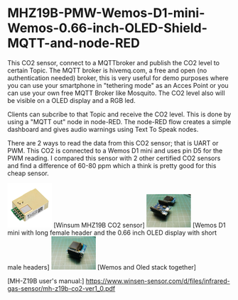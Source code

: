 # MHZ19B-PMW-Wemos-D1-mini-Wemos-0.66-inch-OLED-Shield-MQTT-and-node-RED
This CO2 sensor, connect to a MQTTbroker and publish the CO2 level to certain Topic. The MQTT broker is hivemq.com, a free and open (no authentication needed) broker, this is very useful for demo purposes where you can use your smartphone in "tethering mode" as an Acces Point or you can use your own free MQTT Broker like Mosquito. The CO2 level also will be visible on a OLED display and a RGB led.

Clients can subcribe to that Topic and receive the CO2 level. This is done by using a "MQTT out" node in node-RED.
The node-RED flow creates a simple dashboard and gives audio warnings using Text To Speak nodes.

There are 2 ways to read the data from this CO2 sensor; that is UART or PWM. This CO2 is connected to a Wemos D1 mini and uses pin D5 for the PWM reading.
I compared this sensor with 2 other certified CO2 sensors and find a difference of 60-80 ppm which a think is pretty good for this cheap sensor.

<img src="Images/MHZ19B.JPG" width="100" >
[Winsum MHZ19B CO2 sensor]

<img src="Images/WemosOled.jpg" width="100" >
[Wemos D1 mini with long female header and the  0.66 inch OLED display with short male headers]


<img src="Images/WemosOledStack.jpg" width="100" >
[Wemos and Oled stack together]


[MH-Z19B user's manual:]
https://www.winsen-sensor.com/d/files/infrared-gas-sensor/mh-z19b-co2-ver1_0.pdf
